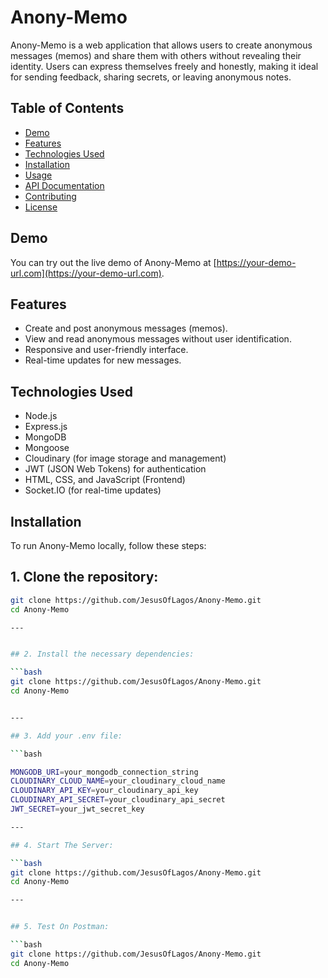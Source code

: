 

# Anony-Memo

Anony-Memo is a web application that allows users to create anonymous messages (memos) and share them with others without revealing their identity. Users can express themselves freely and honestly, making it ideal for sending feedback, sharing secrets, or leaving anonymous notes.

## Table of Contents

- [Demo](#demo)
- [Features](#features)
- [Technologies Used](#technologies-used)
- [Installation](#installation)
- [Usage](#usage)
- [API Documentation](#api-documentation)
- [Contributing](#contributing)
- [License](#license)

## Demo

You can try out the live demo of Anony-Memo at [https://your-demo-url.com](https://your-demo-url.com).

## Features

- Create and post anonymous messages (memos).
- View and read anonymous messages without user identification.
- Responsive and user-friendly interface.
- Real-time updates for new messages.

## Technologies Used

- Node.js
- Express.js
- MongoDB
- Mongoose
- Cloudinary (for image storage and management)
- JWT (JSON Web Tokens) for authentication
- HTML, CSS, and JavaScript (Frontend)
- Socket.IO (for real-time updates)

## Installation

To run Anony-Memo locally, follow these steps:

## 1. Clone the repository:

```bash
git clone https://github.com/JesusOfLagos/Anony-Memo.git
cd Anony-Memo

---


## 2. Install the necessary dependencies:

```bash
git clone https://github.com/JesusOfLagos/Anony-Memo.git
cd Anony-Memo


---

## 3. Add your .env file:

```bash

MONGODB_URI=your_mongodb_connection_string
CLOUDINARY_CLOUD_NAME=your_cloudinary_cloud_name
CLOUDINARY_API_KEY=your_cloudinary_api_key
CLOUDINARY_API_SECRET=your_cloudinary_api_secret
JWT_SECRET=your_jwt_secret_key

---

## 4. Start The Server:

```bash
git clone https://github.com/JesusOfLagos/Anony-Memo.git
cd Anony-Memo

---


## 5. Test On Postman:

```bash
git clone https://github.com/JesusOfLagos/Anony-Memo.git
cd Anony-Memo


